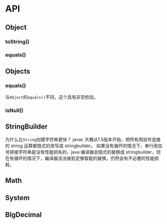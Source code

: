 # API

## Object 

### toString()

### equals()

## Objects

### equals()
与`Object`的`equals()`不同，这个具有非空检验。

### isNull()

## StringBuilder

为什么比`String`创建字符串更快？
javac 大概从1.5版本开始，把所有用加号连接的 string 运算都隐式的改写成 stringbuilder。
如果没有循环的情况下，单行用加号拼接字符串是没有性能损失的，java 编译器会隐式的替换成 stringbuilder，但在有循环的情况下，编译器没法做到足够智能的替换，仍然会有不必要的性能损耗，

## Math

## System

## BIgDecimal
